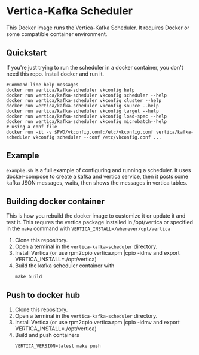 # Vertica-Kafka Scheduler

This Docker image runs the Vertica-Kafka Scheduler.  It requires Docker or
some compatible container environment.  

## Quickstart

If you're just trying to run the scheduler in a docker container, you don't
need this repo.  Install docker and run it.
```
#Command line help messages
docker run vertica/kafka-scheduler vkconfig help
docker run vertica/kafka-scheduler vkconfig scheduler --help
docker run vertica/kafka-scheduler vkconfig cluster --help
docker run vertica/kafka-scheduler vkconfig source --help
docker run vertica/kafka-scheduler vkconfig target --help
docker run vertica/kafka-scheduler vkconfig load-spec --help
docker run vertica/kafka-scheduler vkconfig microbatch--help
# using a conf file
docker run -it -v $PWD/vkconfig.conf:/etc/vkconfig.conf vertica/kafka-scheduler vkconfig scheduler --conf /etc/vkconfig.conf ...
```

## Example
`example.sh` is a full example of configuring and running a scheduler.  It uses
docker-compose to create a kafka and vertica service, then it posts some kafka
JSON messages, waits, then shows the messages in vertica tables.

## Building docker container

This is how you rebuild the docker image to customize it or update it and test it.
This requres the vertica package installed in /opt/vertica or specified in the `make`
command with `VERTICA_INSTALL=/wherever/opt/vertica`
1. Clone this repository.
2. Open a terminal in the `vertica-kafka-scheduler` directory.
3. Install Vertica (or use rpm2cpio vertica.rpm |cpio -idmv and export VERTICA_INSTALL=./opt/vertica)
4. Build the kafka scheduler container with
    ```
    make build
    ```

## Push to docker hub

1. Clone this repository.
2. Open a terminal in the `vertica-kafka-scheduler` directory.
3. Install Vertica (or use rpm2cpio vertica.rpm |cpio -idmv and export VERTICA_INSTALL=./opt/vertica)
4. Build and push containers
    ```
    VERTICA_VERSION=latest make push
    ```
